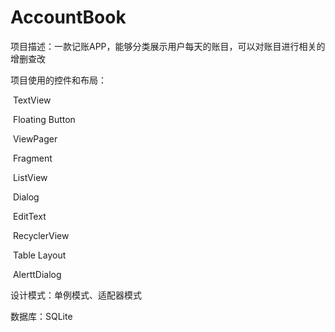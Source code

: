 # AccountBook
项目描述：一款记账APP，能够分类展示用户每天的账目，可以对账目进行相关的增删查改

项目使用的控件和布局：

​					TextView

​					Floating Button

​					ViewPager

​					Fragment

​					ListView

​					Dialog

​					EditText

​					RecyclerView

​					Table Layout

​					AlerttDialog

设计模式：单例模式、适配器模式

数据库：SQLite

